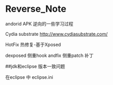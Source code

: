 # Reverse_Note
andorid APK 逆向的一些学习过程


Cydia substrate 
http://www.cydiasubstrate.com/


HotFix
热修复-基于Xposed

dexposed
侧重hook
andfix
侧重patch 补丁

##jdk和eclipse 版本一致问题

在eclipse 中 eclipse.ini


